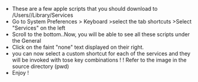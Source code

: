 - These are a few apple scripts that you should download to /Users/<user>/Library/Services
- Go to System Preferences > Keyboard >select the tab shortcuts >Select "Services" on the left
- Scroll to the bottom..Now, you will be able to see all these scripts under the General
- Click on the faint "none" text displayed on their right.
- you can now select a custom shortcut for each of the services and they will be invoked with tose key combinations ! !
Refer to the image in the source directory (pwd)
- Enjoy !
